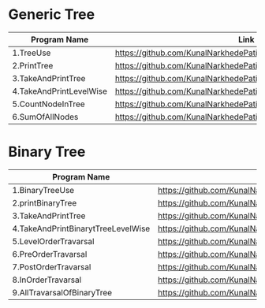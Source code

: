 # Generic Tree

| Program Name             | Link Of Souce code                                                                   |
| ----------------- | ------------------------------------------------------------------ |
1.TreeUse   |https://github.com/KunalNarkhedePatil/LogicBuilding/tree/main/FundamentalProblems
2.PrintTree   |https://github.com/KunalNarkhedePatil/LogicBuilding/tree/main/FundamentalProblems
3.TakeAndPrintTree   |https://github.com/KunalNarkhedePatil/LogicBuilding/tree/main/FundamentalProblems
4.TakeAndPrintLevelWise   |https://github.com/KunalNarkhedePatil/LogicBuilding/tree/main/FundamentalProblems
5.CountNodeInTree   |https://github.com/KunalNarkhedePatil/LogicBuilding/tree/main/FundamentalProblems
6.SumOfAllNodes   |https://github.com/KunalNarkhedePatil/LogicBuilding/tree/main/FundamentalProblems


# Binary Tree

| Program Name             | Link Of Souce code                                                                   |
| ----------------- | ------------------------------------------------------------------ |
1.BinaryTreeUse   |https://github.com/KunalNarkhedePatil/LogicBuilding/tree/main/FundamentalProblems
2.printBinaryTree   |https://github.com/KunalNarkhedePatil/LogicBuilding/tree/main/FundamentalProblems
3.TakeAndPrintTree   |https://github.com/KunalNarkhedePatil/LogicBuilding/tree/main/FundamentalProblems
4.TakeAndPrintBinarytTreeLevelWise   |https://github.com/KunalNarkhedePatil/LogicBuilding/tree/main/FundamentalProblems
5.LevelOrderTravarsal   |https://github.com/KunalNarkhedePatil/LogicBuilding/tree/main/FundamentalProblems
6.PreOrderTravarsal   |https://github.com/KunalNarkhedePatil/LogicBuilding/tree/main/FundamentalProblems
7.PostOrderTravarsal   |https://github.com/KunalNarkhedePatil/LogicBuilding/tree/main/FundamentalProblems
8.InOrderTravarsal   |https://github.com/KunalNarkhedePatil/LogicBuilding/tree/main/FundamentalProblems
9.AllTravarsalOfBinaryTree   |https://github.com/KunalNarkhedePatil/LogicBuilding/tree/main/FundamentalProblems
